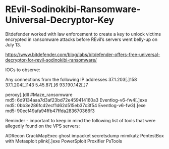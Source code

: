 # REvil-Sodinokibi-Ransomware-Universal-Decryptor-Key

Bitdefender worked with law enforcement to create a key to unlock victims encrypted in ransomware attacks before REvil’s servers went belly-up on July 13.

https://www.bitdefender.com/blog/labs/bitdefender-offers-free-universal-decryptor-for-revil-sodinokibi-ransomware/

IOCs to observe:

Any connections from the following IP addresses
37.1.203[.]158
37.1.204[.]143
5.45.87[.]6
93.190.142[.]7 

peroxy[.]dll #Maze_ransomware
md5: 6d9134aaa7d3af23bd72e459414160a3
Eventlog-v6-fw4[.]exe
md5: 0bb3e286fcd2ecf1d62d515eb37c3f54
Eventlog-v6-fw3[.]exe
md5: 90ecf49afa94ffb47ffda283670366f3

Reminder - important to keep in mind the following list of tools that were allegedly found on the VPS servers:

ADRecon
CrackMapExec
ghost 
impacket secretsdump 
mimikatz 
PentestBox with Metasploit 
plink[.]exe 
PowerSploit
Proxifier 
PsTools
